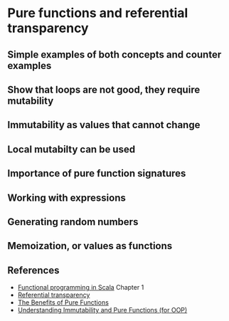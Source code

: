 # Pure functions and referential transparency

## Simple examples of both concepts and counter examples

## Show that loops are not good, they require mutability

## Immutability as values that cannot change

## Local mutabilty can be used

## Importance of pure function signatures

## Working with expressions

## Generating random numbers

## Memoization, or values as functions

## References

* [Functional programming in Scala][1] Chapter 1
* [Referential transparency][2]
* [The Benefits of Pure Functions][3]
* [Understanding Immutability and Pure Functions (for OOP)][4]

[1]: https://www.manning.com/books/functional-programming-in-scala
[2]: https://www.wikiwand.com/en/Referential_transparency
[3]: https://alvinalexander.com/scala/fp-book/benefits-of-pure-functions
[4]: https://sidburn.github.io/blog/2016/03/14/immutability-and-pure-functions
